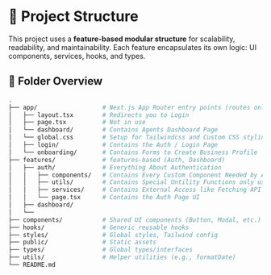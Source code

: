 # 🧱 Project Structure

This project uses a **feature-based modular structure** for scalability, readability, and maintainability. Each feature encapsulates its own logic: UI components, services, hooks, and types.

## 📁 Folder Overview

```bash
.
├── app/                  # Next.js App Router entry points (routes only)
│   ├── layout.tsx        # Redirects you to Login 
│   ├── page.tsx          # Not in use
│   └── dashboard/        # Contains Agents Dashboard Page
│   └── global.css        # Setup for Tailwindcss and Custom CSS styling
│   ├── login/            # Contains the Auth / Login Page
│   └── onboarding/       # Contains Forms to Create Business Profile
├── features/             # features-based (Auth, Dashboard)
│   ├── auth/             # Everything About Authentication
│   │   ├── components/   # Contains Every Custom Component Needed by Auth
│   │   ├── utils/        # Contains Special Untility Functions only used by Auth
│   │   ├── services/     # Contains External Access like Fetching API
│   │   └── page.tsx      # Contains the Auth Page UI
│   ├── dashboard/
│   └── 
├── components/           # Shared UI components (Button, Modal, etc.)
├── hooks/                # Generic reusable hooks
├── styles/               # Global styles, Tailwind config
├── public/               # Static assets
├── types/                # Global types/interfaces
├── utils/                # Helper utilities (e.g., formatDate)
└── README.md
